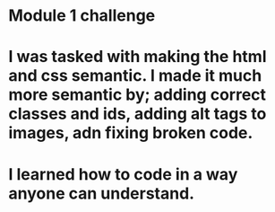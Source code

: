 # Module 1 challenge

# I was tasked with making the html and css semantic. I made it much more semantic by; adding correct classes and ids, adding alt tags to images, adn fixing broken code.

# I learned how to code in a way anyone can understand.